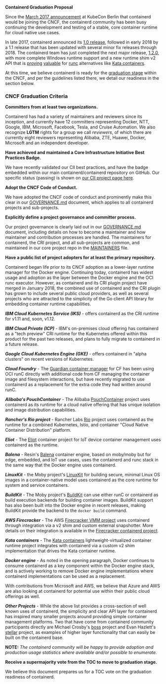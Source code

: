 **Containerd Graduation Proposal**

Since the [March 2017 announcement](https://www.cncf.io/announcement/2017/03/29/containerd-joins-cloud-native-computing-foundation/) at KubeCon Berlin that containerd would be joining the CNCF, the containerd community has been busy continuing the development and testing of a stable, core container runtime for cloud native use cases.

In late 2017, containerd announced its [1.0 release](https://blog.docker.com/2017/12/cncf-containerd-1-0-ga-announcement/), followed in early 2018 by a 1.1 release that has been updated with several minor fix releases through 2018. The containerd team has just completed the next major release, [1.2.0](https://github.com/containerd/containerd/releases/tag/v1.2.0), with more complete Windows runtime support and a new runtime shim v2 API that is [proving](https://www.cncf.io/blog/2018/09/17/gsoc-18-kata-containers-support-for-containerd/) [valuable](https://twitter.com/resouer/status/1035066629887905792) for [runc](https://github.com/opencontainers/runc) alternatives like [Kata containers](https://katacontainers.io/).

At this time, we believe containerd is ready for the [graduation stage](https://github.com/cncf/toc/blob/master/process/graduation_criteria.adoc#graduation-stage) within the CNCF, and per the guidelines listed there, we detail our readiness in the section below.

### CNCF Graduation Criteria

**Committers from at least two organizations.**

Containerd has had a variety of maintainers and reviewers since its inception, and currently have 12 committers representing Docker, NTT, Google, IBM, Microsoft, Facebook, Tesla, and Cruise Automation. We also recognize **LGTM** rights for a group we call *reviewers*, of which there are currently eight reviewers representing Alibaba, ZTE, Huawei, Docker, Microsoft and an independent developer.

**Have achieved and maintained a Core Infrastructure Initiative Best Practices Badge.**

We have recently validated our CII best practices, and have the badge embedded within our main containerd/containerd repository on GitHub. Our specific status (passing) is shown on [our CII project page here](https://bestpractices.coreinfrastructure.org/en/projects/1271).

**Adopt the CNCF Code of Conduct.**

We have adopted the CNCF code of conduct and prominently make this clear in our [GOVERNANCE.md](https://github.com/containerd/project/blob/master/GOVERNANCE.md) document, which applies to all containerd projects and sub-projects.

**Explicitly define a project governance and committer process.**

Our project governance is clearly laid out in our [GOVERNANCE.md](https://github.com/containerd/project/blob/master/GOVERNANCE.md) document, including details on how to become a maintainer and how maintainer and contribution processes are handled. The maintainers for containerd, the CRI project, and all sub-projects are common, and maintained in our core project repo in the [MAINTAINERS](https://github.com/containerd/project/blob/master/MAINTAINERS) file.

**Have a public list of project adopters for at least the primary repository.**

Containerd began life prior to its CNCF adoption as a lower-layer runtime manager for the Docker engine. Continuing today, containerd has widest usage and adoption as the layer between the Docker engine and the OCI runc executor. However, as containerd and its CRI plugin project have merged in January 2018, the combined use of containerd and the CRI plugin has grown to include several public cloud providers, as well as several projects who are attracted to the simplicity of the Go client API library for embedding container runtime capabilities.

**_IBM Cloud Kubernetes Service (IKS)_** - offers containerd as the CRI runtime for v1.11 and, soon, v1.12.

**_IBM Cloud Private (ICP)_** - IBM's on-premises cloud offering has containerd as a "tech preview" CRI runtime for the Kubernetes offered within this product for the past two releases, and plans to fully migrate to containerd in a future release.

**_Google Cloud Kubernetes Engine (GKE)_** - offers containerd in "alpha clusters" on recent versions of Kubernetes.

**_Cloud Foundry_** - The [Guardian container manager](https://github.com/cloudfoundry/guardian) for CF has been using OCI runC directly with additional code from CF managing the container image and filesystem interactions, but have recently migrated to use containerd as a replacement for the extra code they had written around runC.

**_Alibaba's PouchContainer_** - The Alibaba [PouchContainer](https://github.com/alibaba/pouch) project uses containerd as its runtime for a cloud native offering that has unique isolation and image distribution capabilities.

**_Rancher's Rio project_** - Rancher Labs [Rio](https://github.com/rancher/rio) project uses containerd as the runtime for a combined Kubernetes, Istio, and container "Cloud Native Container Distribution" platform.

**_Eliot_** - The [Eliot](https://github.com/ernoaapa/eliot) container project for IoT device container management uses containerd as the runtime.

**_Balena_** - Resin's [Balena](https://github.com/resin-os/balena) container engine, based on moby/moby but for edge, embedded, and IoT use cases, uses the containerd and runc stack in the same way that the Docker engine uses containerd.

**_LinuxKit_** - the Moby project's [LinuxKit](https://github.com/linuxkit/linuxkit) for building secure, minimal Linux OS images in a container-native model uses containerd as the core runtime for system and service containers.

**_BuildKit_** - The Moby project's [BuildKit](https://github.com/moby/buildkit) can use either runC or containerd as build execution backends for building container images. BuildKit support has also been built into the Docker engine in recent releases, making BuildKit provide the backend to the `docker build` command.

**_AWS Firecracker_** - The AWS [Firecracker VMM project](http://firecracker-microvm.io/) uses containerd through integration via a v2 shim and custom external snapshotter. More details on their integration is available in the [Firecracker containerd project](https://github.com/firecracker-microvm/firecracker-containerd).

**_Kata containers_** - The [Kata containers](https://katacontainers.io/) lightweight-virtualized container runtime project integrates with containerd via a custom v2 shim implementation that drives the Kata container runtime.

**_Docker engine_** - As noted in the opening paragraph, Docker continues to consume containerd as a key component within the Docker engine stack, and is actively working to remove Docker engine implementations where containerd implementations can be used as a replacement.

With contributions from Microsoft and AWS, we believe that Azure and AWS are also looking at containerd for potential use within their public cloud offerings as well.

**_Other Projects_** - While the above list provides a cross-section of well known uses of containerd, the simplicity and clear API layer for containerd has inspired many smaller projects around providing simple container management platforms. Two that have come from containerd community participants directly are Michael Crosby's [boss](https://github.com/crosbymichael/boss) project and Evan Hazlett's [stellar](https://github.com/ehazlett/stellar) project, as examples of higher layer functionality that can easily be built on the containerd base.

**NOTE:** *The containerd community will be happy to provide adoption and production usage
statistics where available and/or possible to enumerate.*

**Receive a supermajority vote from the TOC to move to graduation stage.**

We believe this document prepares us for a TOC vote on the graduation readiness of containerd.
